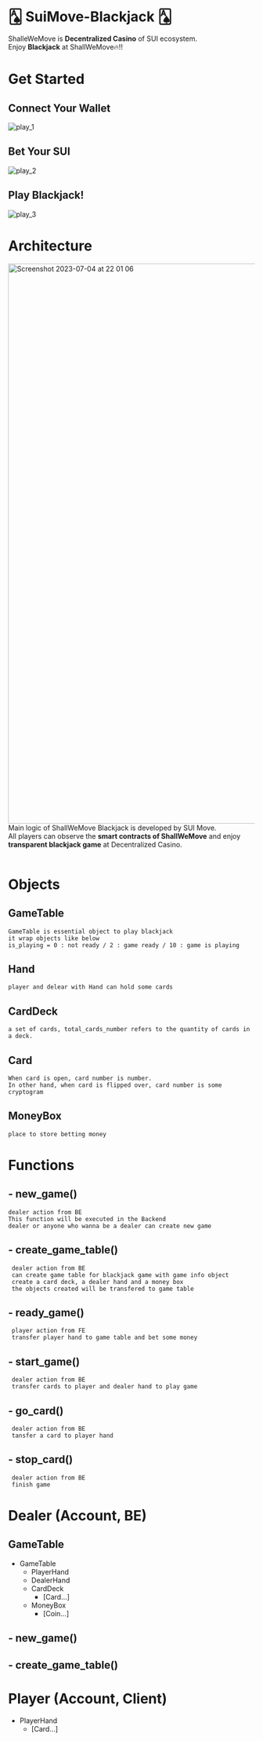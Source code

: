 # 🂡 SuiMove-Blackjack 🂡
ShalleWeMove is <strong>Decentralized Casino</strong> of SUI ecosystem. <br>
Enjoy <strong>Blackjack</strong> at ShallWeMove🔥!!

# Get Started
## Connect Your Wallet
![play_1](https://github.com/ShallWeMove/SuiMove-Blackjack/assets/72509938/b432a14c-36ba-4883-9f28-092962f9a190)

## Bet Your SUI
![play_2](https://github.com/ShallWeMove/SuiMove-Blackjack/assets/72509938/d8d4e823-4b02-455f-b7e7-5eb8577e7599)

## Play Blackjack!
![play_3](https://github.com/ShallWeMove/SuiMove-Blackjack/assets/72509938/6fe393d5-3c5c-4e8f-889b-568fe774eccc)



# Architecture
<img width="1141" alt="Screenshot 2023-07-04 at 22 01 06" src="https://github.com/ShallWeMove/SuiMove-Blackjack/assets/62167347/dd62065a-29a9-41b3-ad70-8923d70e87cb">
Main logic of ShallWeMove Blackjack is developed by SUI Move. <br />
All players can observe the <strong>smart contracts of ShallWeMove</strong> and enjoy <strong>transparent blackjack game</strong> at Decentralized Casino.<br /><br />

# Objects
## GameTable
``` 
GameTable is essential object to play blackjack
it wrap objects like below
is_playing = 0 : not ready / 2 : game ready / 10 : game is playing
```

## Hand
```
player and delear with Hand can hold some cards
```
## CardDeck
```
a set of cards, total_cards_number refers to the quantity of cards in a deck.
```
## Card
```
When card is open, card number is number.
In other hand, when card is flipped over, card number is some cryptogram
```
## MoneyBox
```
place to store betting money
```

# Functions
## - new_game()
```
dealer action from BE 
This function will be executed in the Backend 
dealer or anyone who wanna be a dealer can create new game 
```
## - create_game_table()
```
 dealer action from BE 
 can create game table for blackjack game with game info object 
 create a card deck, a dealer hand and a money box 
 the objects created will be transfered to game table 
```
## - ready_game()
```
 player action from FE 
 transfer player hand to game table and bet some money 
 ```
## - start_game()
```
 dealer action from BE 
 transfer cards to player and dealer hand to play game 
 ```
## - go_card()
```
 dealer action from BE 
 tansfer a card to player hand 
 ```
## - stop_card()
```
 dealer action from BE 
 finish game 
 ```


# Dealer (Account, BE)
## GameTable 
- GameTable
    - PlayerHand
    - DealerHand
    - CardDeck
        - [Card...]
    - MoneyBox
        - [Coin<SUI>...]
## - new_game()
## - create_game_table()
# Player (Account, Client)
- PlayerHand
    - [Card...]

